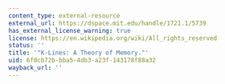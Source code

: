 ```yaml
---
content_type: external-resource
external_url: https://dspace.mit.edu/handle/1721.1/5739
has_external_license_warning: true
license: https://en.wikipedia.org/wiki/All_rights_reserved
status: ''
title: '"K-Lines: A Theory of Memory."'
uid: 6f0cb72b-bba5-4db3-a23f-143178f88a32
wayback_url: ''
---
```

